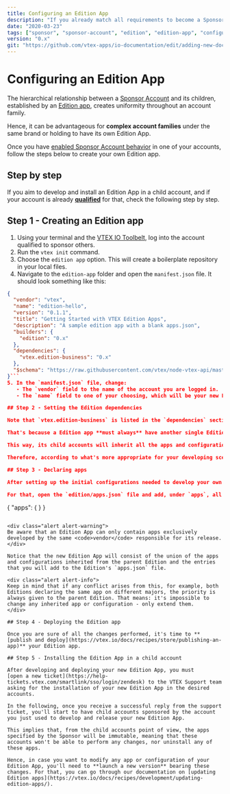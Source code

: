```yaml
---
title: Configuring an Edition App
description: "If you already match all requirements to become a Sponsor Account, learn now how to configure your own Edition Apps for child accounts!"
date: "2020-03-23"
tags: ["sponsor", "sponsor-account", "edition", "edition-app", "configure", "configuring"]
version: "0.x"
git: "https://github.com/vtex-apps/io-documentation/edit/adding-new-docs/docs/en/Recipes/development/configuring-an-edition-app.md"
---
```


# Configuring an Edition App

The hierarchical relationship between a [Sponsor Account](https://vtex.io/docs/concepts/sponsor-account/) and its children, established by an [Edition app](https://vtex.io/docs/concepts/edition-app/), creates uniformity throughout an account family.

Hence, it can be advantageous for **complex account families** under the same brand or holding to have its own Edition App.

Once you have [enabled Sponsor Account behavior](https://vtex.io/docs/recipes/development/becoming-a-sponsor-account) in one of your accounts, follow the steps below to create your own Edition app.

## Step by step

If you aim to develop and install an Edition App in a child account, and if your account is already [**qualified**](https://vtex.io/docs/recipes/development/becoming-a-sponsor-account/) for that, check the following step by step.

## Step 1 - Creating an Edition app

1. Using your terminal and the [VTEX IO Toolbelt](https://vtex.io/docs/recipes/development/vtex-io-cli-installment-and-command-reference), log into the account qualified to sponsor others.
2. Run the `vtex init` command.
3. Choose the `edition app` option. This will create a boilerplate repository in your local files.
4. Navigate to the `edition-app` folder and open the `manifest.json` file. It should look something like this:

```json
{
  "vendor": "vtex",
  "name": "edition-hello",
  "version": "0.1.1",
  "title": "Getting Started with VTEX Edition Apps",
  "description": "A sample edition app with a blank apps.json",
  "builders": {
    "edition": "0.x"
  },
  "dependencies": {
    "vtex.edition-business": "0.x"
  },
  "$schema": "https://raw.githubusercontent.com/vtex/node-vtex-api/master/gen/manifest.schema"
}```
5. In the `manifest.json` file, change:
   - The `vendor` field to the name of the account you are logged in.
   - The `name` field to one of your choosing, which will be your new Edition's name. We suggest to use an `edition-` prefix in your edition name, for easy identification among app lists.

## Step 2 - Setting the Edition dependencies

Note that `vtex.edition-business` is listed in the `dependencies` section of the `manifest.json` file. This indicates that the new Edition app extends it, by inheriting all its apps and configurations.

That's because a Edition app **must always** have another single Edition app, such as the one installed in the sponsoring account, declared as its **dependency**. 

This way, its child accounts will inherit all the apps and configurations from that *parent Edition*.

Therefore, according to what's more appropriate for your developing scenario, you might have to change the `dependencies` value.

## Step 3 - Declaring apps

After setting up the initial configurations needed to develop your own Edition App, you can advance to declaring the bundle of apps and configurations that your Edition App will include.

For that, open the `edition/apps.json` file and add, under `apps`, all the apps and settings you want to impose to the child accounts.

```
{
    "apps": {
    }
}
```

<div class="alert alert-warning">
Be aware that an Edition App can only contain apps exclusively developed by the same <code>vendor</code> responsible for its release.
</div>

Notice that the new Edition App will consist of the union of the apps and configurations inherited from the parent Edition and the entries that you will add to the Edition's `apps.json` file.

<div class="alert alert-info">
Keep in mind that if any conflict arises from this, for example, both Editions declaring the same app on different majors, the priority is always given to the parent Edition. That means: it's impossible to change any inherited app or configuration - only extend them.
</div>

## Step 4 - Deploying the Edition app

Once you are sure of all the changes performed, it's time to **[publish and deploy](https://vtex.io/docs/recipes/store/publishing-an-app)** your Edition app.

## Step 5 - Installing the Edition App in a child account

After developing and deploying your new Edition App, you must 
[open a new ticket](https://help-tickets.vtex.com/smartlink/sso/login/zendesk) to the VTEX Support team asking for the installation of your new Edition App in the desired accounts.

In the following, once you receive a successful reply from the support ticket, you'll start to have child accounts sponsored by the account you just used to develop and release your new Edition App.

This implies that, from the child accounts point of view, the apps specified by the Sponsor will be immutable, meaning that these accounts won't be able to perform any changes, nor uninstall any of these apps.

Hence, in case you want to modify any app or configuration of your Edition App, you'll need to **launch a new version** bearing these changes. For that, you can go through our documentation on [updating Edition apps](https://vtex.io/docs/recipes/development/updating-edition-apps/).
